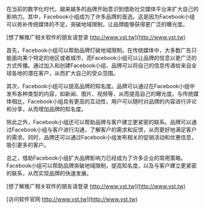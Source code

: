 在当前的数字化时代，越来越多的品牌开始意识到借助社交媒体平台来扩大自己的影响力。其中，Facebook小组成为了许多品牌的首选。这是因为Facebook小组可以弥补传统媒体的不足，突破地域限制，让品牌能够获得更广泛的曝光度。

[想了解推广相关软件的朋友请登录 http://www.vst.tw](http://www.vst.tw)

首先，Facebook小组可以帮助品牌打破地域限制。在传统媒体中，大多数广告只能面向某个特定的地区或者城市，而Facebook小组可以让品牌的信息以更广泛的方式传播。通过加入和创建Facebook小组，品牌可以将自己的信息传递给来自全球各地的潜在客户，从而扩大自己的受众范围。

其次，Facebook小组可以提高品牌的知名度。品牌可以通过在Facebook小组中发布各种类型的内容，如新闻、图片、视频等，从而提高自己的曝光度。与传统媒体相比，Facebook小组具有更高的互动性，用户可以随时对品牌的内容进行评论和分享，从而增加品牌的知名度。

除此之外，Facebook小组还可以帮助品牌与客户建立更紧密的联系。品牌可以通过Facebook小组与客户进行沟通，了解客户的需求和反馈，从而更好地满足客户的需求。同时，品牌还可以通过Facebook小组发布相关的促销活动和优惠信息，吸引更多的客户。

总之，借助Facebook小组扩大品牌影响力已经成为了许多企业的常用策略。Facebook小组可以帮助品牌突破地域限制，提高知名度，以及与客户建立更紧密的联系，从而实现品牌的快速发展。

[想了解推广相关软件的朋友请登录 http://www.vst.tw](http://www.vst.tw)


[访问软件官网 http://www.vst.tw](http://www.vst.tw)
